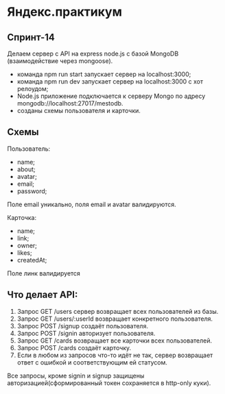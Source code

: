 # Яндекс.практикум
## Спринт-14

Делаем сервер с API на express node.js с базой MongoDB (взаимодействие через mongoose).

* команда npm run start запускает сервер на localhost:3000;
* команда npm run dev запускает сервер на localhost:3000 с хот релоудом;
* Node.js приложение подключается к серверу Mongo по адресу mongodb://localhost:27017/mestodb.
* созданы схемы пользователя и карточки.

## Схемы

Пользователь:
* name;
* about;
* avatar;
* email;
* password;

Поле email уникально, поля email и avatar валидируются.

Карточка:
* name;
* link;
* owner;
* likes;
* createdAt;

Поле линк валидируется

## Что делает API:

1. Запрос GET /users сервер возвращает всех пользователей из базы.
2. Запрос GET /users/:userId возвращает конкретного пользователя.
3. Запрос POST /signup создаёт пользователя.
4. Запрос POST /signin авторизует пользователя.
4. Запрос GET /cards возвращает все карточки всех пользователей.
5. Запрос POST /cards создаёт карточку.
6. Если в любом из запросов что-то идёт не так, сервер возвращает ответ с ошибкой и соответствующим ей статусом. 

Все запросы, кроме signin и signup защищены авторизацией(сформированный токен сохраняется в http-only куки).
